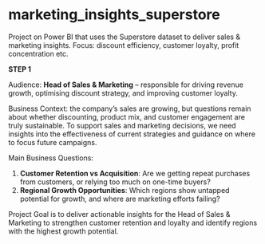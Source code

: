 # marketing_insights_superstore
Project on Power BI that uses the Superstore dataset to deliver sales &amp; marketing insights. Focus: discount efficiency, customer loyalty, profit concentration etc.

**STEP 1**

Audience: **Head of Sales & Marketing** – responsible for driving revenue growth, optimising discount strategy, and improving customer loyalty.

Business Context: the company’s sales are growing, but questions remain about whether discounting, product mix, and customer engagement are truly sustainable. To support sales and marketing decisions, we need insights into the effectiveness of current strategies and guidance on where to focus future campaigns.

Main Business Questions:
1. **Customer Retention vs Acquisition**: Are we getting repeat purchases from customers, or relying too much on one-time buyers?
2. **Regional Growth Opportunities**: Which regions show untapped potential for growth, and where are marketing efforts failing?

Project Goal  is to deliver actionable insights for the Head of Sales & Marketing to strengthen customer retention and loyalty and identify regions with the highest growth potential.
